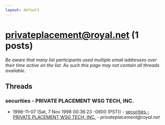 ```yaml
---
layout: default
---
```


# privateplacement@royal.net (1 posts)

_Be aware that many list participants used multiple email addresses over their time active on the list. As such this page may not contain all threads available._

## Threads

### securities - PRIVATE PLACEMENT WSG TECH, INC.
+ 1998-11-07 (Sat, 7 Nov 1998 00:36:23 -0800 (PST)) - [securities - PRIVATE PLACEMENT WSG TECH, INC.](/archive/1998/11/bb1dccef1e2383b443d124e82a1838382b26fd58da8fa5ac60ff1a9f47cbae5c) - _privateplacement@royal.net_


